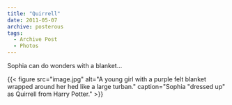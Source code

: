 ```yaml
---
title: "Quirrell"
date: 2011-05-07
archive: posterous
tags: 
  - Archive Post
  - Photos
---
```


Sophia can do wonders with a blanket…

{{< figure 
	src="image.jpg" 
	alt="A young girl with a purple felt blanket wrapped around her hed like a large turban." 
	caption="Sophia \"dressed up\" as Quirrell from Harry Potter." >}}
	
	